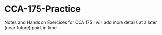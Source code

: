 # CCA-175-Practice
Notes and Hands on Exercises for CCA 175
I will add more details at a later (near future) point in time.
